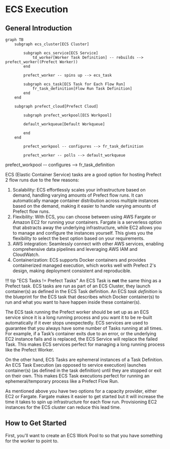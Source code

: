 # ECS Execution

## General Introduction

```mermaid
graph TB
    subgraph ecs_cluster[ECS Cluster]
  
        subgraph ecs_service[ECS Service]
            td_worker[Worker Task Definition] -- rebuilds --> prefect_worker((Prefect Worker))
        end

        prefect_worker -- spins up --> ecs_task

        subgraph ecs_task[ECS Task for Each Flow Run]
            fr_task_definition[Flow Run Task Definition]
        end
    end

    subgraph prefect_cloud[Prefect Cloud]

        subgraph prefect_workpool[ECS Workpool]

        default_workqueue[Default Workqueue]
    
        end
    end

        prefect_workpool -- configures --> fr_task_definition

        prefect_worker -- polls --> default_workqueue
```

prefect_workpool -- configures --> fr_task_definition

ECS (Elastic Container Service) tasks are a good option for hosting Prefect 2 flow runs due to the few reasons:

1. Scalability: ECS effortlessly scales your infrastructure based on demand, handling varying amounts of Prefect flow runs. It can automatically manage container distribution across multiple instances based on the demand, making it easier to handle varying amounts of Prefect flow runs.
2. Flexibility: With ECS, you can choose between using AWS Fargate or Amazon EC2 for running your containers. Fargate is a serverless option that abstracts away the underlying infrastructure, while EC2 allows you to manage and configure the instances yourself. This gives you the flexibility to select the best option based on your requirements.
3. AWS integration: Seamlessly connect with other AWS services, enabling comprehensive data pipelines and leveraging AWS IAM and CloudWatch.
4. Containerization: ECS supports Docker containers and provides containerized managed execution, which works well with Prefect 2's design, making deployment consistent and reproducible.

!!! tip "ECS Tasks != Prefect Tasks"
    An ECS Task is **not** the same thing as a Prefect task. ECS tasks are run as part of an ECS Cluster, they launch container(s) as defined in the ECS Task definition. An ECS *task definition* is the blueprint for the ECS task that describes which Docker container(s) to run and what you want to have happen inside these container(s).

The ECS task running the Prefect worker should be set up as an ECS service since it is a long running process and you want it to be re-built automatically if it ever stops unexpectedly. ECS services are used to guarantee that you always have some number of Tasks running at all times. For example, if a Task’s container exits due to an error, or the underlying EC2 instance fails and is replaced, the ECS Service will replace the failed Task. This makes ECS services perfect for managing a long running process like the Prefect Worker.

On the other hand, ECS Tasks are ephemeral instances of a Task Definition. An ECS Task Execution (as opposed to service execution) launches container(s) (as defined in the task definition) until they are stopped or exit on their own. This makes ECS Task executions perfect for running an ephemeral/temporary process like a Prefect Flow Run.

As mentioned above you have two options for a capacity provider, either EC2 or Fargate. Fargate makes it easier to get started but it will increase the time it takes to spin up infrastructure for each flow run. Provisioning EC2 instances for the ECS cluster can reduce this lead time.

## How to Get Started

First, you'll want to create an ECS Work Pool to so that you have something for the worker to point to.

